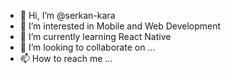 - 👋 Hi, I’m @serkan-kara
- 👀 I’m interested in Mobile and Web Development
- 🌱 I’m currently learning React Native
- 💞️ I’m looking to collaborate on ...
- 📫 How to reach me ...

<!---
serkan-kara/serkan-kara is a ✨ special ✨ repository because its `README.md` (this file) appears on your GitHub profile.
You can click the Preview link to take a look at your changes.
--->
